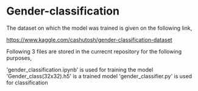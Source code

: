 # Gender-classification
The dataset on which the model was trained is given on the following link,

https://www.kaggle.com/cashutosh/gender-classification-dataset

Following 3 files are stored  in the currecnt repository for the following purposes,

 'gender_classification.ipynb' is used for training the model
 'Gender_class(32x32).h5' is a trained model 
 'gender_classifier.py' is used for classification
